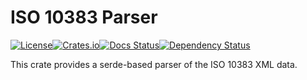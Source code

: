 # ISO 10383 Parser

[![License][license-image]][license-link]<!--
-->[![Crates.io][crate-image]][crate-link]<!--
-->[![Docs Status][docs-image]][docs-link]<!--
-->[![Dependency Status][deps-image]][deps-link]

This crate provides a serde-based parser of the ISO 10383 XML data.

[license-link]: ../LICENSE
[license-image]: https://img.shields.io/github/license/jcape/iso10383?style=flat-square
[crate-image]: https://img.shields.io/crates/v/iso10383-parser.svg?style=flat-square
[crate-link]: https://crates.io/crates/iso10383-parser
[docs-image]: https://img.shields.io/docsrs/iso10383-parser?style=flat-square
[docs-link]: https://docs.rs/crate/iso10383-parser
[deps-image]: https://deps.rs/crate/iso10383-parser/0.3.0/status.svg?style=flat-square
[deps-link]: https://deps.rs/crate/iso10383-parser/0.3.0
